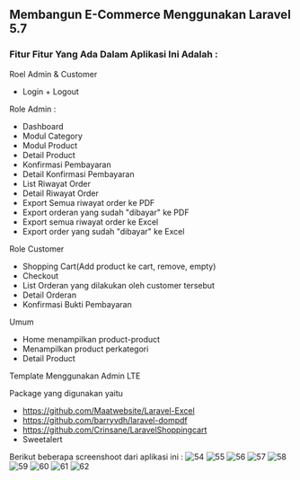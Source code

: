 ## Membangun E-Commerce Menggunakan Laravel 5.7 

### Fitur Fitur Yang Ada Dalam Aplikasi Ini Adalah :

Roel Admin & Customer 
- Login + Logout

Role Admin :
- Dashboard
- Modul Category
- Modul Product
- Detail Product
- Konfirmasi Pembayaran
- Detail Konfirmasi Pembayaran
- List Riwayat Order 
- Detail Riwayat Order
- Export Semua riwayat order ke PDF
- Export orderan yang sudah "dibayar" ke PDF
- Export semua riwayat order ke Excel
- Export order yang sudah "dibayar" ke Excel 


Role Customer
- Shopping Cart(Add product ke cart, remove, empty)
- Checkout
- List Orderan yang dilakukan oleh customer tersebut
- Detail Orderan
- Konfirmasi Bukti Pembayaran

Umum 
- Home menampilkan product-product
- Menampilkan product perkategori
- Detail Product

Template Menggunakan Admin LTE

Package yang digunakan yaitu 
- https://github.com/Maatwebsite/Laravel-Excel
- https://github.com/barryvdh/laravel-dompdf
- https://github.com/Crinsane/LaravelShoppingcart
- Sweetalert

Berikut beberapa screenshoot dari aplikasi ini :
![54](https://user-images.githubusercontent.com/13019337/50425215-8cb76a00-08a4-11e9-90ec-10e07d43bcf7.png)
![55](https://user-images.githubusercontent.com/13019337/50425216-8cb76a00-08a4-11e9-9958-9bffb16676ce.png)
![56](https://user-images.githubusercontent.com/13019337/50425217-8d500080-08a4-11e9-87d4-0e0675487b84.png)
![57](https://user-images.githubusercontent.com/13019337/50425218-8d500080-08a4-11e9-82a8-cbd9f824944a.png)
![58](https://user-images.githubusercontent.com/13019337/50425219-8d500080-08a4-11e9-9acf-52f027f8e6a9.png)
![59](https://user-images.githubusercontent.com/13019337/50425220-8d500080-08a4-11e9-9673-73bab466dc3c.png)
![60](https://user-images.githubusercontent.com/13019337/50425221-8de89700-08a4-11e9-9d74-c2fbf241fb44.png)
![61](https://user-images.githubusercontent.com/13019337/50425222-8de89700-08a4-11e9-9031-7dc49e4e49c7.png)
![62](https://user-images.githubusercontent.com/13019337/50425223-8de89700-08a4-11e9-8f5f-3facdd81abdd.png)


